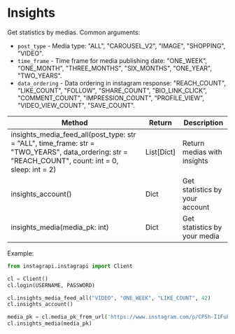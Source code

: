 # Insights

Get statistics by medias. Common arguments:

* `post_type` - Media type: "ALL", "CAROUSEL_V2", "IMAGE", "SHOPPING", "VIDEO".
* `time_frame` - Time frame for media publishing date: "ONE_WEEK", "ONE_MONTH", "THREE_MONTHS", "SIX_MONTHS", "ONE_YEAR", "TWO_YEARS".
* `data_ordering` - Data ordering in instagram response: "REACH_COUNT", "LIKE_COUNT", "FOLLOW", "SHARE_COUNT", "BIO_LINK_CLICK", "COMMENT_COUNT", "IMPRESSION_COUNT", "PROFILE_VIEW", "VIDEO_VIEW_COUNT", "SAVE_COUNT".

| Method                                                                                             | Return             | Description
| -------------------------------------------------------------------------------------------------- | ------------------ | ------------------------------- 
| insights_media_feed_all(post_type: str = "ALL", time_frame: str = "TWO_YEARS", data_ordering: str = "REACH_COUNT", count: int = 0, sleep: int = 2) | List[Dict] | Return medias with insights
| insights_account()                                                                                 | Dict               | Get statistics by your account
| insights_media(media_pk: int)                                                                      | Dict               | Get statistics by your media


Example:

``` python
from instagrapi.instagrapi import Client

cl = Client()
cl.login(USERNAME, PASSWORD)

cl.insights_media_feed_all("VIDEO", "ONE_WEEK", "LIKE_COUNT", 42)
cl.insights_account()

media_pk = cl.media_pk_from_url('https://www.instagram.com/p/CP5h-I1FuPr/')
cl.insights_media(media_pk)
```
